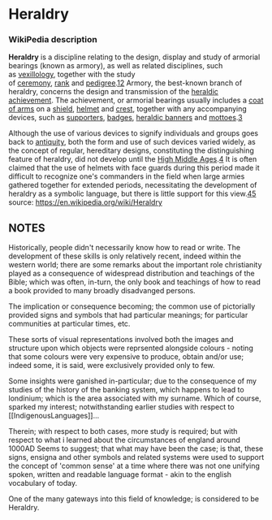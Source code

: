 # Heraldry

### WikiPedia description

**Heraldry** is a discipline relating to the design, display and study of armorial bearings (known as armory), as well as related disciplines, such as [vexillology](https://en.wikipedia.org/wiki/Vexillology "Vexillology"), together with the study of [ceremony](https://en.wikipedia.org/wiki/Ceremony "Ceremony"), [rank](https://en.wikipedia.org/wiki/Imperial,_royal_and_noble_ranks "Imperial, royal and noble ranks") and [pedigree](https://en.wikipedia.org/wiki/Genealogy "Genealogy").[1](https://en.wikipedia.org/wiki/Heraldry#cite_note-1)[2](https://en.wikipedia.org/wiki/Heraldry#cite_note-2) Armory, the best-known branch of heraldry, concerns the design and transmission of the [heraldic achievement](https://en.wikipedia.org/wiki/Achievement_(heraldry) "Achievement (heraldry)"). The achievement, or armorial bearings usually includes a [coat of arms](https://en.wikipedia.org/wiki/Coat_of_arms "Coat of arms") on a [shield](https://en.wikipedia.org/wiki/Escutcheon_(heraldry) "Escutcheon (heraldry)"), [helmet](https://en.wikipedia.org/wiki/Helmet_(heraldry) "Helmet (heraldry)") and [crest](https://en.wikipedia.org/wiki/Crest_(heraldry) "Crest (heraldry)"), together with any accompanying devices, such as [supporters](https://en.wikipedia.org/wiki/Supporter "Supporter"), [badges](https://en.wikipedia.org/wiki/Heraldic_badge "Heraldic badge"), [heraldic banners](https://en.wikipedia.org/wiki/Heraldic_flag "Heraldic flag") and [mottoes](https://en.wikipedia.org/wiki/Motto "Motto").[3](https://en.wikipedia.org/wiki/Heraldry#cite_note-3)

Although the use of various devices to signify individuals and groups goes back to [antiquity](https://en.wikipedia.org/wiki/Ancient_history "Ancient history"), both the form and use of such devices varied widely, as the concept of regular, hereditary designs, constituting the distinguishing feature of heraldry, did not develop until the [High Middle Ages](https://en.wikipedia.org/wiki/High_Middle_Ages "High Middle Ages").[4](https://en.wikipedia.org/wiki/Heraldry#cite_note-CGH_1%E2%80%9318-4) It is often claimed that the use of helmets with face guards during this period made it difficult to recognize one's commanders in the field when large armies gathered together for extended periods, necessitating the development of heraldry as a symbolic language, but there is little support for this view.[4](https://en.wikipedia.org/wiki/Heraldry#cite_note-CGH_1%E2%80%9318-4)[5](https://en.wikipedia.org/wiki/Heraldry#cite_note-5)
source: https://en.wikipedia.org/wiki/Heraldry

## NOTES

Historically, people didn't necessarily know how to read or write.  The development of these skills is only relatively recent, indeed within the western world; there are some remarks about the important role christianity played as a consequence of widespread distribution and teachings of the Bible; which was often, in-turn, the only book and teachings of how to read a book provided to many broadly disadvanged persons. 

The implication or consequence becoming; the common use of pictorially provided signs and symbols that had particular meanings; for particular communities at particular times, etc.

These sorts of visual representations involved both the images and structure upon which objects were reprsented alongside colours - noting that some colours were very expensive to produce, obtain and/or use; indeed some, it is said, were exclusively provided only to few.

Some insights were ganished in-particular; due to the consequence of my studies of the history of the banking system, which happens to lead to londinium; which is the area associated with my surname.  Which of course, sparked my interest; notwithstanding earlier studies with respect to [[IndigenousLanguages]]...  

Therein; with respect to both cases, more study is required; but with respect to what i learned about the circumstances of england around 1000AD Seems to suggest; that what may have been the case; is that, these signs, ensigna and other symbols and related systems were used to support the concept of 'common sense' at a time where there was not one unifying spoken, written and readable language format - akin to the english vocabulary of today. 

One of the many gateways into this field of knowledge; is considered to be Heraldry.



